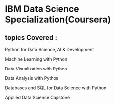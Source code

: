 # IBM Data Science Specialization(Coursera)

## topics Covered :

Python for Data Science, AI & Development

Machine Learning with Python

Data Visualization with Python

Data Analysis with Python

Databases and SQL for Data Science with Python

Applied Data Science Capstone
